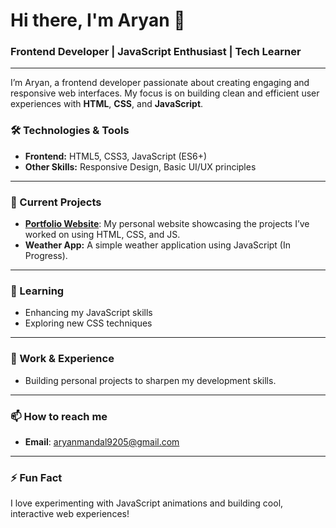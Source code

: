 # Hi there, I'm Aryan 👋

### Frontend Developer | JavaScript Enthusiast | Tech Learner

---

I’m Aryan, a frontend developer passionate about creating engaging and responsive web interfaces. My focus is on building clean and efficient user experiences with **HTML**, **CSS**, and **JavaScript**.

### 🛠️ Technologies & Tools
- **Frontend:** HTML5, CSS3, JavaScript (ES6+)
- **Other Skills:** Responsive Design, Basic UI/UX principles

---

### 🚀 Current Projects
- **[Portfolio Website](#)**: My personal website showcasing the projects I’ve worked on using HTML, CSS, and JS.
- **Weather App:** A simple weather application using JavaScript (In Progress).

---

### 🔧 Learning
- Enhancing my JavaScript skills
- Exploring new CSS techniques

---

### 💼 Work & Experience
- Building personal projects to sharpen my development skills.

---

### 📫 How to reach me
- **Email**: aryanmandal9205@gmail.com
---

### ⚡ Fun Fact
I love experimenting with JavaScript animations and building cool, interactive web experiences!
